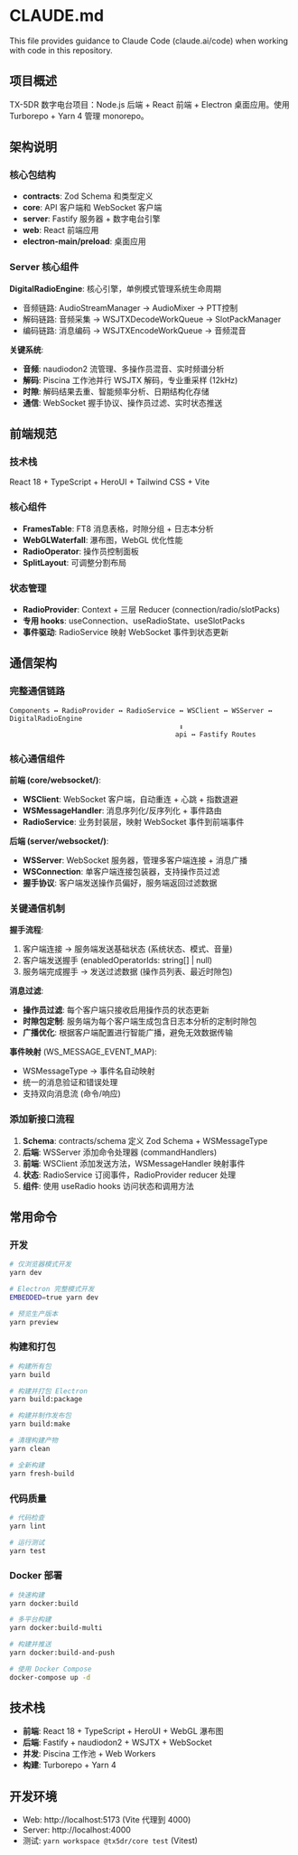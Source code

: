 # CLAUDE.md

This file provides guidance to Claude Code (claude.ai/code) when working with code in this repository.

## 项目概述

TX-5DR 数字电台项目：Node.js 后端 + React 前端 + Electron 桌面应用。使用 Turborepo + Yarn 4 管理 monorepo。

## 架构说明

### 核心包结构
- **contracts**: Zod Schema 和类型定义
- **core**: API 客户端和 WebSocket 客户端
- **server**: Fastify 服务器 + 数字电台引擎
- **web**: React 前端应用
- **electron-main/preload**: 桌面应用

### Server 核心组件

**DigitalRadioEngine**: 核心引擎，单例模式管理系统生命周期
- 音频链路: AudioStreamManager → AudioMixer → PTT控制  
- 解码链路: 音频采集 → WSJTXDecodeWorkQueue → SlotPackManager
- 编码链路: 消息编码 → WSJTXEncodeWorkQueue → 音频混音

**关键系统**:
- **音频**: naudiodon2 流管理、多操作员混音、实时频谱分析 
- **解码**: Piscina 工作池并行 WSJTX 解码，专业重采样 (12kHz)
- **时隙**: 解码结果去重、智能频率分析、日期结构化存储
- **通信**: WebSocket 握手协议、操作员过滤、实时状态推送

## 前端规范

### 技术栈
React 18 + TypeScript + HeroUI + Tailwind CSS + Vite

### 核心组件
- **FramesTable**: FT8 消息表格，时隙分组 + 日志本分析
- **WebGLWaterfall**: 瀑布图，WebGL 优化性能
- **RadioOperator**: 操作员控制面板  
- **SplitLayout**: 可调整分割布局

### 状态管理
- **RadioProvider**: Context + 三层 Reducer (connection/radio/slotPacks)
- **专用 hooks**: useConnection、useRadioState、useSlotPacks
- **事件驱动**: RadioService 映射 WebSocket 事件到状态更新

## 通信架构

### 完整通信链路
```
Components ↔ RadioProvider ↔ RadioService ↔ WSClient ↔ WSServer ↔ DigitalRadioEngine
                                          ↕
                                         api ↔ Fastify Routes
```

### 核心通信组件

**前端 (core/websocket/)**:
- **WSClient**: WebSocket 客户端，自动重连 + 心跳 + 指数退避
- **WSMessageHandler**: 消息序列化/反序列化 + 事件路由
- **RadioService**: 业务封装层，映射 WebSocket 事件到前端事件

**后端 (server/websocket/)**:
- **WSServer**: WebSocket 服务器，管理多客户端连接 + 消息广播
- **WSConnection**: 单客户端连接包装器，支持操作员过滤
- **握手协议**: 客户端发送操作员偏好，服务端返回过滤数据

### 关键通信机制

**握手流程**:
1. 客户端连接 → 服务端发送基础状态 (系统状态、模式、音量)
2. 客户端发送握手 (enabledOperatorIds: string[] | null)
3. 服务端完成握手 → 发送过滤数据 (操作员列表、最近时隙包)

**消息过滤**:
- **操作员过滤**: 每个客户端只接收启用操作员的状态更新
- **时隙包定制**: 服务端为每个客户端生成包含日志本分析的定制时隙包
- **广播优化**: 根据客户端配置进行智能广播，避免无效数据传输

**事件映射** (WS_MESSAGE_EVENT_MAP):
- WSMessageType → 事件名自动映射
- 统一的消息验证和错误处理
- 支持双向消息流 (命令/响应)

### 添加新接口流程
1. **Schema**: contracts/schema 定义 Zod Schema + WSMessageType
2. **后端**: WSServer 添加命令处理器 (commandHandlers)
3. **前端**: WSClient 添加发送方法，WSMessageHandler 映射事件
4. **状态**: RadioService 订阅事件，RadioProvider reducer 处理
5. **组件**: 使用 useRadio hooks 访问状态和调用方法

## 常用命令

### 开发
```bash
# 仅浏览器模式开发
yarn dev

# Electron 完整模式开发
EMBEDDED=true yarn dev

# 预览生产版本
yarn preview
```

### 构建和打包
```bash
# 构建所有包
yarn build

# 构建并打包 Electron
yarn build:package

# 构建并制作发布包
yarn build:make

# 清理构建产物
yarn clean

# 全新构建
yarn fresh-build
```

### 代码质量
```bash
# 代码检查
yarn lint

# 运行测试
yarn test
```

### Docker 部署
```bash
# 快速构建
yarn docker:build

# 多平台构建
yarn docker:build-multi

# 构建并推送
yarn docker:build-and-push

# 使用 Docker Compose
docker-compose up -d
```

## 技术栈
- **前端**: React 18 + TypeScript + HeroUI + WebGL 瀑布图
- **后端**: Fastify + naudiodon2 + WSJTX + WebSocket
- **并发**: Piscina 工作池 + Web Workers
- **构建**: Turborepo + Yarn 4

## 开发环境
- Web: http://localhost:5173 (Vite 代理到 4000)
- Server: http://localhost:4000
- 测试: `yarn workspace @tx5dr/core test` (Vitest)
